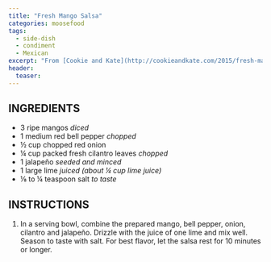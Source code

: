 ```yaml
---
title: "Fresh Mango Salsa"
categories: moosefood
tags: 
  - side-dish
  - condiment
  - Mexican
excerpt: "From [Cookie and Kate](http://cookieandkate.com/2015/fresh-mango-salsa-recipe/)"
header:
  teaser:
---
```


## INGREDIENTS
* 3 ripe mangos *diced*
* 1 medium red bell pepper *chopped*
* ½ cup chopped red onion
* ¼ cup packed fresh cilantro leaves *chopped*
* 1 jalapeño *seeded and minced*
* 1 large lime *juiced (about ¼ cup lime juice)*
* ⅛ to ¼ teaspoon salt *to taste*


## INSTRUCTIONS
1. In a serving bowl, combine the prepared mango, bell pepper, onion, cilantro and jalapeño. Drizzle with the juice of one lime and mix well. Season to taste with salt. For best flavor, let the salsa rest for 10 minutes or longer.
